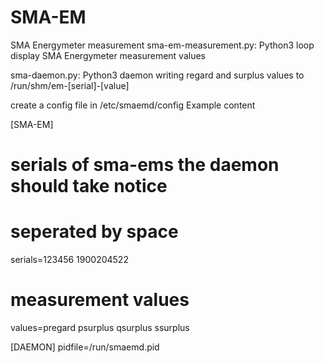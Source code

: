 # SMA-EM
SMA Energymeter measurement
sma-em-measurement.py: Python3 loop display SMA Energymeter measurement values

sma-daemon.py: Python3 daemon writing regard and surplus values to /run/shm/em-[serial]-[value]

create a config file in /etc/smaemd/config
Example content


[SMA-EM]
# serials of sma-ems the daemon should take notice
# seperated by space
serials=123456 1900204522
# measurement values
values=pregard psurplus qsurplus ssurplus

[DAEMON]
pidfile=/run/smaemd.pid


